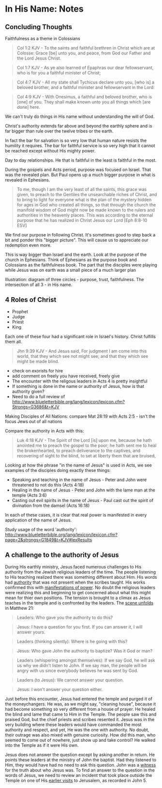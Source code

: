 In His Name: Notes
==================

Concluding Thoughts
-------------------

Faithfulness as a theme in Colossians

> Col 1:2 KJV - To the saints and faithful brethren in Christ which are at Colosse: Grace [be] unto you, and peace, from God our Father and the Lord Jesus Christ.

> Col 1:7 KJV - As ye also learned of Epaphras our dear fellowservant, who is for you a faithful minister of Christ;

> Col 4:7 KJV - All my state shall Tychicus declare unto you, [who is] a beloved brother, and a faithful minister and fellowservant in the Lord:

> Col 4:9 KJV - With Onesimus, a faithful and beloved brother, who is [one] of you. They shall make known unto you all things which [are done] here.

We can't truly do things in His name without understanding the will of God.

Christ's authority extends far above and beyond the earthly sphere and is far bigger than rule over the twelve tribes or the earth.

In fact the bar for salvation is so very low that human nature resists the humility it requires. The bar for faithful service is so very high that it cannot be reached except without His mighty power.

Day to day relationships. He that is faithful in the least is faithful in the most.

During the gospels and Acts period, purpose was focused on Israel. That was the revealed plan. But Paul opens up a much bigger purpose in what is revealed in Ephesians.

> To me, though I am the very least of all the saints, this grace was given, to preach to the Gentiles the unsearchable riches of Christ, and to bring to light for everyone what is the plan of the mystery hidden for ages in God who created all things, so that through the church the manifold wisdom of God might now be made known to the rulers and authorities in the heavenly places. This was according to the eternal purpose that he has realized in Christ Jesus our Lord [Eph 8:8-10 ESV]

We find our purpose in following Christ. It's sometimes good to step back a bit and ponder this "bigger picture". This will cause us to appreciate our redemption even more.

This is way bigger than Israel and the earth. Look at the purpose of the church in Ephesians. Think of Ephesians as the purpose book and Colossians as the faithfulness book. The part that the disciples were playing while Jesus was on earth was a small piece of a much larger plan

Illustration: diagram of three circles - purpose, trust, faithfulness. The intersection of all 3 - in His name.

4 Roles of Christ
-----------------

- Prophet
- Judge
- Priest
- King

Each one of these four had a significant role in Israel's history. Christ fulfills them all.


> Jhn 9:39 KJV - And Jesus said, For judgment I am come into this world, that they which see not might see; and that they which see might be made blind.

- check on exorists for hire
- add comment on freely you have received, freely give
- The encounter with the religous leaders in Acts 4 is pretty insightful
- If something is done in the name or authority of Jesus, how is that authority given?
- Need to do a full review of http://www.blueletterbible.org/lang/lexicon/lexicon.cfm?Strongs=G3686&t=KJV

Making Disciples of All Nations: compare Mat 28:19 with Acts 2:5 - isn't the focus Jews out of all nations

Compare the authority in Acts with this:
> Luk 4:18 KJV - The Spirit of the Lord [is] upon me, because he hath anointed me to preach the gospel to the poor; he hath sent me to heal the brokenhearted, to preach deliverance to the captives, and recovering of sight to the blind, to set at liberty them that are bruised,

Looking at how the phrase "in the name of Jesus" is used in Acts, we see examples of the disciples doing exactly these things:

- Speaking and teaching in the name of Jesus - Peter and John were threatened to not do this (Acts 4:18)
- Healing in the name of Jesus - Peter and John with the lame man at the temple (Acts 3:6)
- Casting out evil spirits in the name of Jesus - Paul cast out the spirit of divination from the damsel (Acts 16:18)

In each of these cases, it is clear that real power is manifested in every application of the name of Jesus.

Study usage of the word 'authority': http://www.blueletterbible.org/lang/lexicon/lexicon.cfm?page=2&strongs=G1849&t=KJV#lexResults

A challenge to the authority of Jesus
-------------------------------------

During His earthly ministry, Jesus faced numerous challenges to His authority from the Jewish religious leaders of the time. The people listening to His teaching realized there was something different about Him. His words had [authority][8] that was not present when the scribes taught. His works confirmed this with [manifestations of power][9]. No doubt the religious leaders were realizing this and beginning to get concerned about what this might mean for thier own positions. The tension is brought to a climax as Jesus teaches in the temple and is confronted by the leaders. The [scene unfolds][1] in Matthew 21:

> Leaders: Who gave you the authority to do this?

> Jesus: I have a question for you first. If you can answer it, I will answer yours.

> Leaders (thinking silently): Where is he going with this?

> Jesus: Who gave John the authority to baptize? Was it God or man?

> Leaders (whispering amongst themselves): If we say God, he will ask us why we didn't listen to John. If we say man, the people will be angry with us since everybody believes he was sent by God.

> Leaders (to Jesus): We cannot answer your question.

> Jesus: I won't answer your question either.

Just before this encounter, Jesus had entered the temple and purged it of the moneychangers. He was, as we might say, "cleaning house", because it had become something so very different from a house of prayer. He healed the blind and lame that came to Him in the Temple. The people saw this and praised God, but the chief priests and scribes resented it. Jesus was in the very building where these leaders would have commanded the most authority and respect, and yet, He was the one with authority. No doubt, their outrage was also mixed with genuine curiosity. How did this man, who seemed to come out of nowhere, just show up and take control? He walked into the Temple as if it were His own.

Jesus does not answer the question except by asking another in return. He points these leaders at the ministry of John the baptist. Had they listened to Him, they would have had no need to ask this question. John was a [witness][10] for  the truth about who Jesus was. To find an answer to the question in the words of Jesus, we need to review an incident that took place outside the Temple on one of His [earlier visits][2] to Jerusalem, as recorded in John 5.

[1]: http://www.blueletterbible.org/Bible.cfm?b=Mat&c=21&t=KJV#s=950023
[2]: http://www.welcometohosanna.com/LIFE_OF_JESUS/036_Ministry16JourneyToJerusalem.htm
[8]: http://www.blueletterbible.org/Bible.cfm?b=Mat&c=7&t=ESV#s=936028
[9]: http://www.blueletterbible.org/Bible.cfm?b=Mar&c=1&t=ESV#s=958027
[10]: http://www.blueletterbible.org/Bible.cfm?b=Jhn&c=5&t=ESV#s=1002032
